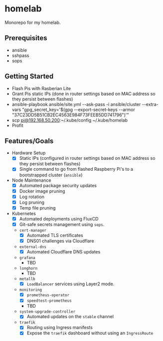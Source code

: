 # homelab

Monorepo for my homelab.

## Prerequisites

- ansible
- sshpass
- sops

## Getting Started

- Flash Pis with Rasberian Lite
- Grant Pis static IPs (done in router settings based on MAC address so they persist between flashes)
- ansible-playbook ansible/site.yml --ask-pass -i ansible/cluster --extra-vars "gpg_secret_key='$(gpg --export-secret-keys --armor "37C23DD5B51CB2EC4563E984F73FEEB5DD741796")'"
- scp pi@192.168.50.200:~/.kube/config ~/.kube/homelab
- Profit

## Features/Goals

- Hardware Setup
  - [x] Static IPs (configured in router settings based on MAC address so they persist between flashes)
  - [x] Single command to go from flashed Raspberry Pi's to a bootstrapped cluster (`ansible`)
- Node Maintenance
  - [x] Automated package security updates
  - [x] Docker image pruning
  - [x] Log rotation
  - [x] Log pruning
  - [x] Temp file pruning
- Kubernetes
  - [x] Automated deployments using FluxCD
  - [x] Git-safe secrets management using `sops`.
  - `cert-manager`
    - [x] Automated TLS certificates
    - [x] DNS01 challenges via Cloudflare
  - `external-dns`
    - [x] Automated Cloudflare DNS updates
  - `grafana`
    - TBD
  - `longhorn`
    - TBD
  - `metallb`
    - [x] `LoadBalancer` services using Layer2 mode.
  - `monitoring`
    - [x] `prometheus-operator`
    - [x] `speedtest-prometheus`
    - TBD
  - `system-upgrade-controller`
    - [x] Automated updates on the `stable` channel
  - `traefik`
    - [x] Routing using Ingress manifests
    - [x] Expose the `traefik` dashboard without using an `IngressRoute`

